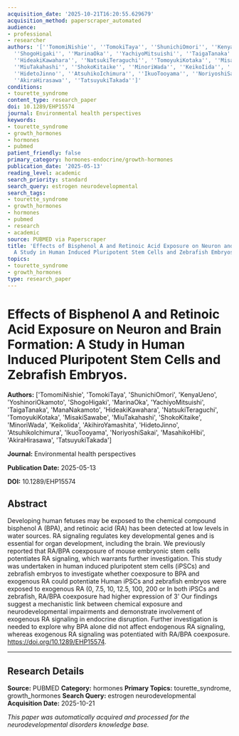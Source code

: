 ```yaml
---
acquisition_date: '2025-10-21T16:20:55.629679'
acquisition_method: paperscraper_automated
audience:
- professional
- researcher
authors: '[''TomomiNishie'', ''TomokiTaya'', ''ShunichiOmori'', ''KenyaUeno'', ''YoshinoriOkamoto'',
  ''ShogoHigaki'', ''MarinaOka'', ''YachiyoMitsuishi'', ''TaigaTanaka'', ''ManaNakamoto'',
  ''HideakiKawahara'', ''NatsukiTeraguchi'', ''TomoyukiKotaka'', ''MisakiSawabe'',
  ''MiuTakahashi'', ''ShokoKitaike'', ''MinoriWada'', ''KeikoIida'', ''AkihiroYamashita'',
  ''HidetoJinno'', ''AtsuhikoIchimura'', ''IkuoTooyama'', ''NoriyoshiSakai'', ''MasahikoHibi'',
  ''AkiraHirasawa'', ''TatsuyukiTakada'']'
conditions:
- tourette_syndrome
content_type: research_paper
doi: 10.1289/EHP15574
journal: Environmental health perspectives
keywords:
- tourette_syndrome
- growth_hormones
- hormones
- pubmed
patient_friendly: false
primary_category: hormones-endocrine/growth-hormones
publication_date: '2025-05-13'
reading_level: academic
search_priority: standard
search_query: estrogen neurodevelopmental
search_tags:
- tourette_syndrome
- growth_hormones
- hormones
- pubmed
- research
- academic
source: PUBMED via Paperscraper
title: 'Effects of Bisphenol A and Retinoic Acid Exposure on Neuron and Brain Formation:
  A Study in Human Induced Pluripotent Stem Cells and Zebrafish Embryos.'
topics:
- tourette_syndrome
- growth_hormones
type: research_paper
---
```


# Effects of Bisphenol A and Retinoic Acid Exposure on Neuron and Brain Formation: A Study in Human Induced Pluripotent Stem Cells and Zebrafish Embryos.

**Authors:** ['TomomiNishie', 'TomokiTaya', 'ShunichiOmori', 'KenyaUeno', 'YoshinoriOkamoto', 'ShogoHigaki', 'MarinaOka', 'YachiyoMitsuishi', 'TaigaTanaka', 'ManaNakamoto', 'HideakiKawahara', 'NatsukiTeraguchi', 'TomoyukiKotaka', 'MisakiSawabe', 'MiuTakahashi', 'ShokoKitaike', 'MinoriWada', 'KeikoIida', 'AkihiroYamashita', 'HidetoJinno', 'AtsuhikoIchimura', 'IkuoTooyama', 'NoriyoshiSakai', 'MasahikoHibi', 'AkiraHirasawa', 'TatsuyukiTakada']

**Journal:** Environmental health perspectives

**Publication Date:** 2025-05-13

**DOI:** 10.1289/EHP15574

## Abstract

Developing human fetuses may be exposed to the chemical compound bisphenol A (BPA), and retinoic acid (RA) has been detected at low levels in water sources. RA signaling regulates key developmental genes and is essential for organ development, including the brain. We previously reported that RA/BPA coexposure of mouse embryonic stem cells potentiates RA signaling, which warrants further investigation. This study was undertaken in human induced pluripotent stem cells (iPSCs) and zebrafish embryos to investigate whether coexposure to BPA and exogenous RA could potentiate Human iPSCs and zebrafish embryos were exposed to exogenous RA (0, 7.5, 10, 12.5, 100, 200 or In both iPSCs and zebrafish, RA/BPA coexposure had higher expression of 3' Our findings suggest a mechanistic link between chemical exposure and neurodevelopmental impairments and demonstrate involvement of exogenous RA signaling in endocrine disruption. Further investigation is needed to explore why BPA alone did not affect endogenous RA signaling, whereas exogenous RA signaling was potentiated with RA/BPA coexposure. https://doi.org/10.1289/EHP15574.

---

## Research Details

**Source:** PUBMED
**Category:** hormones
**Primary Topics:** tourette_syndrome, growth_hormones
**Search Query:** estrogen neurodevelopmental
**Acquisition Date:** 2025-10-21

*This paper was automatically acquired and processed for the neurodevelopmental disorders knowledge base.*
